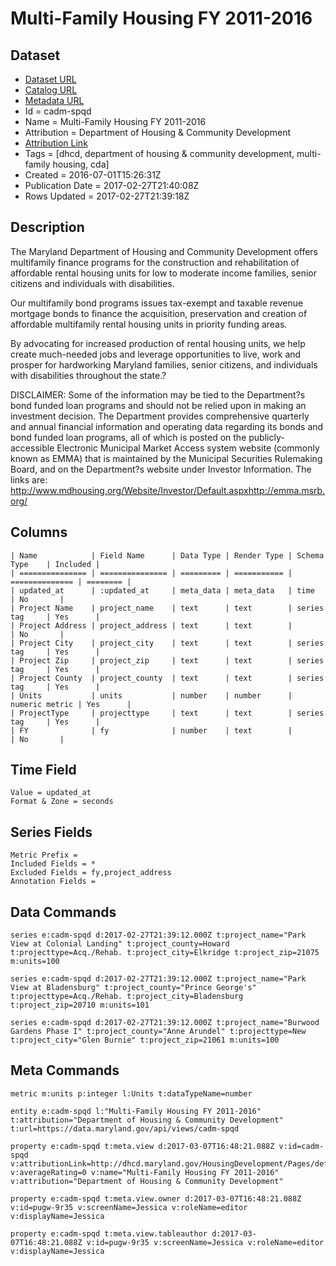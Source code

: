 # Multi-Family Housing FY 2011-2016

## Dataset

* [Dataset URL](https://data.maryland.gov/api/views/cadm-spqd/rows.json?max_rows=100)
* [Catalog URL](https://catalog.data.gov/dataset/multi-family-housing-fy-2011-2015)
* [Metadata URL](https://data.maryland.gov/api/views/cadm-spqd)
* Id = cadm-spqd
* Name = Multi-Family Housing FY 2011-2016
* Attribution = Department of Housing & Community Development
* [Attribution Link](http://dhcd.maryland.gov/HousingDevelopment/Pages/default.aspx)
* Tags = [dhcd, department of housing & community development, multi-family housing, cda]
* Created = 2016-07-01T15:26:31Z
* Publication Date = 2017-02-27T21:40:08Z
* Rows Updated = 2017-02-27T21:39:18Z

## Description

The Maryland Department of Housing and Community Development offers multifamily finance programs for the construction and rehabilitation of affordable rental housing units for low to moderate income families, senior citizens and individuals with disabilities.

Our multifamily bond programs issues tax-exempt and taxable revenue mortgage bonds to finance the acquisition, preservation and creation of affordable multifamily rental housing units in priority funding areas.

By advocating for increased production of rental housing units, we help create much-needed jobs and leverage opportunities to live, work and prosper for hardworking Maryland families, senior citizens, and individuals with disabilities throughout the state.?

DISCLAIMER: Some of the information may be tied to the Department?s bond funded loan programs and should not be relied upon in making an investment decision. The Department provides comprehensive quarterly and annual financial information and operating data regarding its bonds and bond funded loan programs, all of which is posted on the publicly-accessible Electronic Municipal Market Access system website (commonly known as EMMA) that is maintained by the Municipal Securities Rulemaking Board, and on the Department?s website under Investor Information. The links are: http://www.mdhousing.org/Website/Investor/Default.aspxhttp://emma.msrb.org/

## Columns

```ls
| Name            | Field Name      | Data Type | Render Type | Schema Type    | Included | 
| =============== | =============== | ========= | =========== | ============== | ======== | 
| updated_at      | :updated_at     | meta_data | meta_data   | time           | No       | 
| Project Name    | project_name    | text      | text        | series tag     | Yes      | 
| Project Address | project_address | text      | text        |                | No       | 
| Project City    | project_city    | text      | text        | series tag     | Yes      | 
| Project Zip     | project_zip     | text      | text        | series tag     | Yes      | 
| Project County  | project_county  | text      | text        | series tag     | Yes      | 
| Units           | units           | number    | number      | numeric metric | Yes      | 
| ProjectType     | projecttype     | text      | text        | series tag     | Yes      | 
| FY              | fy              | number    | text        |                | No       | 
```

## Time Field

```ls
Value = updated_at
Format & Zone = seconds
```

## Series Fields

```ls
Metric Prefix = 
Included Fields = *
Excluded Fields = fy,project_address
Annotation Fields = 
```

## Data Commands

```ls
series e:cadm-spqd d:2017-02-27T21:39:12.000Z t:project_name="Park View at Colonial Landing" t:project_county=Howard t:projecttype=Acq./Rehab. t:project_city=Elkridge t:project_zip=21075 m:units=100

series e:cadm-spqd d:2017-02-27T21:39:12.000Z t:project_name="Park View at Bladensburg" t:project_county="Prince George's" t:projecttype=Acq./Rehab. t:project_city=Bladensburg t:project_zip=20710 m:units=101

series e:cadm-spqd d:2017-02-27T21:39:12.000Z t:project_name="Burwood Gardens Phase I" t:project_county="Anne Arundel" t:projecttype=New t:project_city="Glen Burnie" t:project_zip=21061 m:units=100
```

## Meta Commands

```ls
metric m:units p:integer l:Units t:dataTypeName=number

entity e:cadm-spqd l:"Multi-Family Housing FY 2011-2016" t:attribution="Department of Housing & Community Development" t:url=https://data.maryland.gov/api/views/cadm-spqd

property e:cadm-spqd t:meta.view d:2017-03-07T16:48:21.088Z v:id=cadm-spqd v:attributionLink=http://dhcd.maryland.gov/HousingDevelopment/Pages/default.aspx v:averageRating=0 v:name="Multi-Family Housing FY 2011-2016" v:attribution="Department of Housing & Community Development"

property e:cadm-spqd t:meta.view.owner d:2017-03-07T16:48:21.088Z v:id=pugw-9r35 v:screenName=Jessica v:roleName=editor v:displayName=Jessica

property e:cadm-spqd t:meta.view.tableauthor d:2017-03-07T16:48:21.088Z v:id=pugw-9r35 v:screenName=Jessica v:roleName=editor v:displayName=Jessica
```